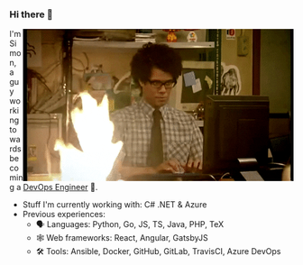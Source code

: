 ### Hi there 👋

<img align="right" alt="itcrowd" src="https://raw.githubusercontent.com/skyfrk/skyfrk/master/itcrowd.gif" />

I'm Simon, a guy working towards becoming a [DevOps Engineer](https://roadmap.sh/devops) 🙂.

- Stuff I'm currently working with: C# .NET & Azure
- Previous experiences:
  - 🗣 Languages: Python, Go, JS, TS, Java, PHP, TeX
  - 🕸 Web frameworks: React, Angular, GatsbyJS
  - 🛠 Tools: Ansible, Docker, GitHub, GitLab, TravisCI, Azure DevOps
